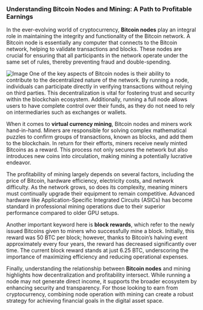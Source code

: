 ### Understanding Bitcoin Nodes and Mining: A Path to Profitable Earnings

In the ever-evolving world of cryptocurrency, **Bitcoin nodes** play an integral role in maintaining the integrity and functionality of the Bitcoin network. A Bitcoin node is essentially any computer that connects to the Bitcoin network, helping to validate transactions and blocks. These nodes are crucial for ensuring that all participants in the network operate under the same set of rules, thereby preventing fraud and double-spending.


![Image](https://github.com/user-attachments/assets/31692037-0104-4703-abd1-696b6a7dd41b)
One of the key aspects of Bitcoin nodes is their ability to contribute to the decentralized nature of the network. By running a node, individuals can participate directly in verifying transactions without relying on third parties. This decentralization is vital for fostering trust and security within the blockchain ecosystem. Additionally, running a full node allows users to have complete control over their funds, as they do not need to rely on intermediaries such as exchanges or wallets.

When it comes to **virtual currency mining**, Bitcoin nodes and miners work hand-in-hand. Miners are responsible for solving complex mathematical puzzles to confirm groups of transactions, known as blocks, and add them to the blockchain. In return for their efforts, miners receive newly minted Bitcoins as a reward. This process not only secures the network but also introduces new coins into circulation, making mining a potentially lucrative endeavor.

The profitability of mining largely depends on several factors, including the price of Bitcoin, hardware efficiency, electricity costs, and network difficulty. As the network grows, so does its complexity, meaning miners must continually upgrade their equipment to remain competitive. Advanced hardware like Application-Specific Integrated Circuits (ASICs) has become standard in professional mining operations due to their superior performance compared to older GPU setups.

Another important keyword here is **block rewards**, which refer to the newly issued Bitcoins given to miners who successfully mine a block. Initially, this reward was 50 BTC per block; however, thanks to Bitcoin’s halving event approximately every four years, the reward has decreased significantly over time. The current block reward stands at just 6.25 BTC, underscoring the importance of maximizing efficiency and reducing operational expenses.

Finally, understanding the relationship between **Bitcoin nodes** and mining highlights how decentralization and profitability intersect. While running a node may not generate direct income, it supports the broader ecosystem by enhancing security and transparency. For those looking to earn from cryptocurrency, combining node operation with mining can create a robust strategy for achieving financial goals in the digital asset space.